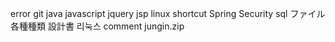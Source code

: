 error
git
java
javascript
jquery
jsp
linux
shortcut
Spring Security
sql
ファイル
各種種類
設計書
리눅스
comment jungin.zip


